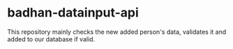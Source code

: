 ﻿# badhan-datainput-api

This repository mainly checks the new added person's data, validates it and added to our database if valid. 

